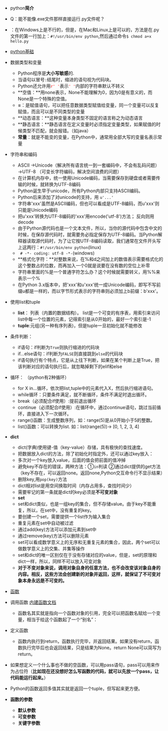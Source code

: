 + python**简介**
 
 + Q：能不能像.exe文件那样直接运行.py文件呢？
 + ：在Windows上是不行的，但是，在Mac和Linux上是可以的，方法是在.py文件的第一行加上：`#!/usr/bin/env python`,然后通过命令`$ chmod a+x hello.py`
 
+ [python基础](https://www.liaoxuefeng.com/wiki/001374738125095c955c1e6d8bb493182103fac9270762a000/001374738250465218a4f3a99994457a8db2fef7ce773c4000)
 + 数据类型和变量
     + Python程序是**大小写敏感**的.
 	 + 当语句以冒号`:`结尾时，缩进的语句视为代码块。
 	 + Python还允许用<font color=red>`r' '`</font>表示<font color=red>`' '`</font>内部的字符串默认不转义
 	 + **空值：**用none表示，None不能理解为0，因为0是有意义的，而None是一个特殊的空值。
 	 + **=**：是赋值语句，可以把任意数据类型赋值给变量，同一个变量可以反复赋值，而且可以是不同类型的变量
 	 + **动态语言：**这种变量本身类型不固定的语言称之为动态语言
 	 + **静态语言：**静态语言在定义变量时必须指定变量类型，如果赋值的时候类型不匹配，就会报错。（如java）
 	 + **常量**：就是不能变的变量，在Python中，通常用全部大写的变量名表示常量
 + 字符串和编码 
     + ASCII →Unicode（解决所有语言统一到一套编码中，不会有乱码问题）→UTF-8 （可变长字符编码，解决空间浪费的问题）
     + 在计算机内存中，统一使用Unicode编码，当需要保存到硬盘或者需要传输的时候，就转换为UTF-8编码
     + Python诞生早于unicode，所有Python内部只支持ASCII编码。
     + Python后来添加了对unicode的支持，用  `u'...'`
     + 字符串'xxx'虽然是ASCII编码，但也可以看成是UTF-8编码，而u'xxx'则只能是Unicode编码
     + 把u'xxx'转换为UTF-8编码的'xxx'用encode('utf-8')方法；    反向则用decode
     + 由于Python源代码也是一个文本文件，所以，当你的源代码中包含中文的时候，在保存源代码时，就需要务必指定保存为UTF-8编码。当Python解释器读取源代码时，为了让它按UTF-8编码读取，我们通常在文件开头写上这两行：`#!/usr/bin/env python`(linux)
     + ` # -*- coding: utf-8 -*-`(windows)
     + **格式化字符：**对整数来说，在%和d之间加上的数值表示需要格式化的这个整数占的位数，而再加入一个0就是说要在没有数的空位上补零
     + 字符串里面的%是一个普通字符怎么办？这个时候就需要转义，用%%来表示一个%
     + 在Python 3.x版本中，把'xxx'和u'xxx'统一成Unicode编码，即写不写前缀u都是一样的，而以字节形式表示的字符串则必须加上b前缀：b'xxx'。
 +  使用list和tuple
     +  **list**： 列表（内置的数据结构）。 list是一个可变的有序表，用索引来访问list中每一个位置的元素，记得索引是从0开始的，最好一个索引是-1
     +  **tuple**:元组(另一种有序列表)，但是tuple一旦初始化就不能修改
 +  条件判断：
     +  if语句：if判断为`True`则执行缩进的代码块
     +  if...else语句：if判断为`FALSE`则直接跳到`else`的代码块
     +  if语句执行有个特点，它是从上往下判断，如果在某个判断上是True，把该判断对应的语句执行后，就忽略掉剩下的elif和else
  +  循环： （python有2种循环） 
     +  for X in...循环，依次把list,tuple中的元素代入X，然后执行缩进语句。
     +  while循环：只要条件满足，就不断循环，条件不满足时退出循环。
     +  break（必须配合if使用）:提前退出循环
     +  continue（必须配合if使用）:在循环中，通过continue语句，跳过当前循环，直接进入下一次循环。
     +  range()函数：生成整数序列，如：range(5)是从0开始小于5的整数。
     +  list()函数：可以转换为list. 如：list(range(5))→
     [0, 1, 2, 3, 4] 
  + **dict**
     +  dict(字典)使用键-值（key-value）存储，具有极快的查找速度。 
     +  把数据放入dict的方法，除了初始化时指定外，还可以通过key放入：
     +  多次对一个key放入value，后面的值会把前面的值冲掉
     +  避免key不存在的错误，两种方法：①`in`判读
        ②通过dict提供的get方法（key不存在，可以返回none。返回none,Python交互命令行不显示结果）
     + 删除key,用`pop(key)`方法
     + dict相对list是用空间换取时间（内存占用多，查找时间少）
     + 需要牢记的第一条就是dict的key必须是**不可变对象**  
    + **set**
     +  set和dict类似，也是一组key的集合，但不存储value。由于key不能重复，所以，在set中，没有重复的key。
     +  要创建一个set，需要提供一个list作为输入集合
     +  重复元素在set中自动被过滤
     +  通过add(key)方法可以添加元素到set中
     +  通过remove(key)方法可以删除元素
     +  set可以看成数学意义上的无序和无重复元素的集合，因此，两个set可以做数学意义上的交集、并集等操作
     +  set和dict的唯一区别仅在于没有存储对应的value，但是，set的原理和dict一样，所以，同样不可以放入可变对象
     +  **对于不变对象来说，调用对象自身的任意方法，也不会改变该对象自身的内容。相反，这些方法会创建新的对象并返回，这样，就保证了不可变对象本身永远是不可变的。**
 
+  [函数](https://www.liaoxuefeng.com/wiki/001374738125095c955c1e6d8bb493182103fac9270762a000/0013747383144265f6402ab37cc40c5aecc816c08d8b771000)
  +  调用函数
     [内建函数文档](http://python.usyiyi.cn/documents/python_278/library/functions.html) 
     + 函数名其实就是指向一个函数对象的引用，完全可以把函数名赋给一个变量，相当于给这个函数起了一个“别名”：
  +  定义函数
     +  函数内执行到return，函数执行完毕，并返回结果。如果没有return，函数执行完毕后也会返回结果，只是结果为None。return None可以简写为return。
  +  如果想定义一个什么事也不做的空函数，可以用pass语句，pass可以用来作为占位符（**比如现在还没想好怎么写函数的代码，就可以先放一个pass，让代码能运行起来。**）
  +  Python的函数返回多值其实就是返回一个tuple，但写起来更方便。
  +  **函数的参数**
      +  **默认参数**
      +  **可变参数**
      +  **关键字参数**   
 